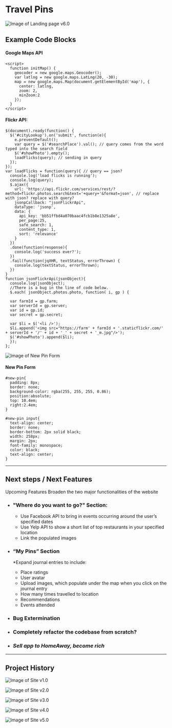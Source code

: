 # Travel Pins
![Image of Landing page v6.0](/images/site6.png)

## Example Code Blocks

#### Google Maps API
```
<script>
  function initMap() {
    geocoder = new google.maps.Geocoder();
    var latlng = new google.maps.LatLng(20, -30);
    map = new google.maps.Map(document.getElementById('map'), {
      center: latlng,
      zoom: 2,
      minZoom:2
    });
  }
</script>
```
#### Flickr API:
```
$(document).ready(function() {
  $('#cityLookup').on('submit', function(e){
    e.preventDefault();
    var query = $('#searchPlace').val(); // query comes from the word typed into the search field
    $('#showPhoto').empty();
    loadFlicks(query); // sending in query
  });
});
var loadFlicks = function(query){ // query == json?
  console.log('load flicks is running');
  console.log(query);
  $.ajax({
    url: 'https://api.flickr.com/services/rest/?method=flickr.photos.search&text='+query+'&format=json', // replace with json? replace with query?
    jsonpCallback: "jsonFlickrApi",
    dataType: 'jsonp',
    data: {
      api_key: 'bb51ffbd4a070baac4fcb1b8e1325a8e',
      per_page:25,
      safe_search: 1,
      content_type: 1,
      sort: 'relevance'
    }
  })
  .done(function(response){
    console.log('success ever?');
  })
  .fail(function(jqXHR, textStatus, errorThrown) {
    console.log(textStatus, errorThrown);
  })
}
function jsonFlickrApi(jsonObject){
  console.log(jsonObject);
  //There is a bug in the line of code below.
  $.each( jsonObject.photos.photo, function( i, gp ) {

  var farmId = gp.farm;
  var serverId = gp.server;
  var id = gp.id;
  var secret = gp.secret;
  
  var $li = $('<li />');
  $li.append('<img src="https://farm' + farmId + '.staticflickr.com/' + serverId + '/' + id + '_' + secret + '_m.jpg"/>');
  $('#showPhoto').append($li);
  });
};
```
![Image of New Pin Form](/images/feature1.png)
#### New Pin Form
```
#new-pin{
  padding: 8px;
  border: none;
  background-color: rgba(255, 255, 255, 0.86);
  position:absolute;
  top: 10.4em;
  right:2.4em;
}

#new-pin input{
  text-align: center;
  border: none;
  border-bottom: 2px solid black;
  width: 258px;
  margin: 2px;
  font-family: monospace;
  color: black;
  text-align: center;
}
```
---
## Next steps / Next Features
Upcoming Features
Broaden the two major functionalities of the website

* ### "Where do you want to go?" Section:
  * Use Facebook API to bring in events occurring around the user’s specified dates
  * Use Yelp API to show a short list of top restaurants in your specified location
  * Link the populated images 

* ### “My Pins” Section 
  *Expand journal entries to include:
    * Place ratings
    * User avatar
    * Upload images, which populate under the map when you click on the journal entry
    * How many times travelled to location
    * Recommendations 
    * Events attended 

      
  
* ### Bug Extermination

* ### Completely refactor the codebase from scratch?

* ### _Sell app to HomeAway, become rich_

---

## Project History
![Image of Site v1.0](/images/site1)


![Image of Site v2.0](/images/site2.png)


![Image of Site v3.0](/images/site3.png)


![Image of Site v4.0](/images/site4.png)


![Image of Site v5.0](/images/site5.png)



